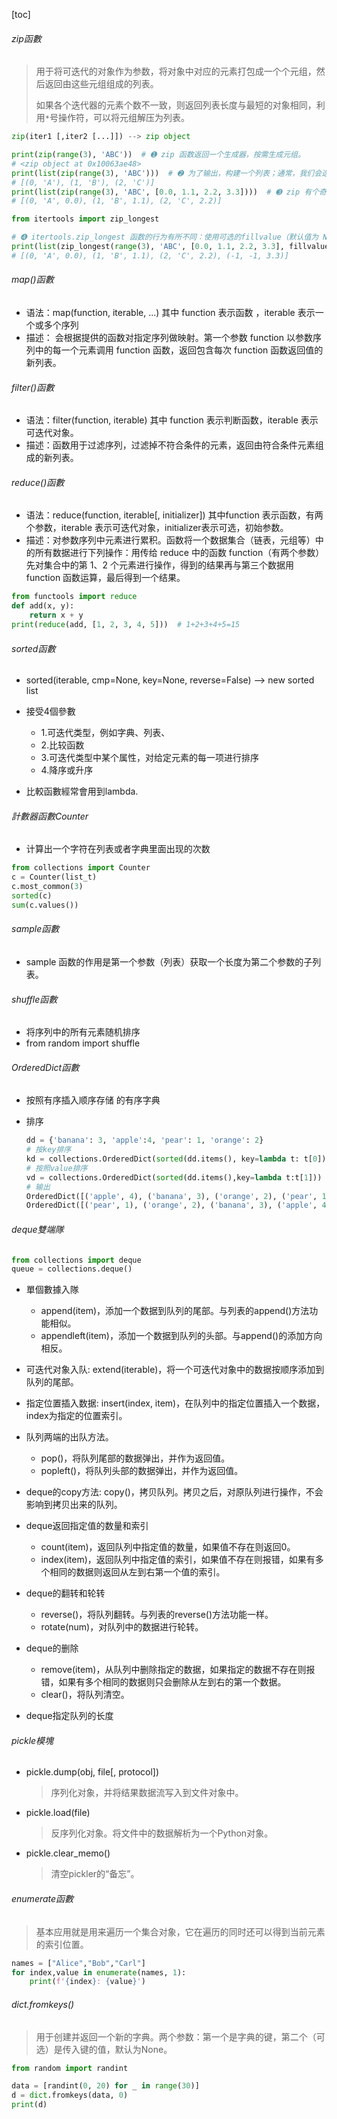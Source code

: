 [toc]
###### zip函數

> 用于将可迭代的对象作为参数，将对象中对应的元素打包成一个个元组，然后返回由这些元组组成的列表。
>
> 如果各个迭代器的元素个数不一致，则返回列表长度与最短的对象相同，利用`*`号操作符，可以将元组解压为列表。

```python
zip(iter1 [,iter2 [...]]) --> zip object

print(zip(range(3), 'ABC'))  # ➊ zip 函数返回一个生成器，按需生成元组。
# <zip object at 0x10063ae48>
print(list(zip(range(3), 'ABC')))  # ➋ 为了输出，构建一个列表；通常，我们会迭代生成器。
# [(0, 'A'), (1, 'B'), (2, 'C')]
print(list(zip(range(3), 'ABC', [0.0, 1.1, 2.2, 3.3])))  # ➌ zip 有个奇怪的特性：当一个可迭代对象耗尽后，它不发出警告就停止。
# [(0, 'A', 0.0), (1, 'B', 1.1), (2, 'C', 2.2)]

from itertools import zip_longest

# ➍ itertools.zip_longest 函数的行为有所不同：使用可选的fillvalue（默认值为 None）填充缺失的值，因此可以继续产出，直到最长的可迭代对象耗尽。
print(list(zip_longest(range(3), 'ABC', [0.0, 1.1, 2.2, 3.3], fillvalue=-1)))
# [(0, 'A', 0.0), (1, 'B', 1.1), (2, 'C', 2.2), (-1, -1, 3.3)]
```

###### map()函數

- 语法：map(function, iterable, ...)  其中 function 表示函数 ，iterable 表示一个或多个序列
- 描述： 会根据提供的函数对指定序列做映射。第一个参数 function 以参数序列中的每一个元素调用 function 函数，返回包含每次 function 函数返回值的新列表。

###### filter()函數

- 语法：filter(function, iterable)   其中 function 表示判断函数，iterable 表示可迭代对象。
- 描述：函数用于过滤序列，过滤掉不符合条件的元素，返回由符合条件元素组成的新列表。

###### reduce()函數

- 语法：reduce(function, iterable[, initializer]) 其中function 表示函数，有两个参数，iterable 表示可迭代对象，initializer表示可选，初始参数。
- 描述：对参数序列中元素进行累积。函数将一个数据集合（链表，元组等）中的所有数据进行下列操作：用传给 reduce 中的函数 function（有两个参数）先对集合中的第 1、2 个元素进行操作，得到的结果再与第三个数据用 function 函数运算，最后得到一个结果。

```python
from functools import reduce
def add(x, y):
    return x + y
print(reduce(add, [1, 2, 3, 4, 5]))  # 1+2+3+4+5=15
```

###### sorted函數

- sorted(iterable, cmp=None, key=None, reverse=False) --> new sorted list
- 接受4個參數
  - 1.可迭代类型，例如字典、列表、
  - 2.比较函数
  - 3.可迭代类型中某个属性，对给定元素的每一项进行排序
  - 4.降序或升序

- 比較函數經常會用到lambda.

###### 計數器函數Counter

- 计算出一个字符在列表或者字典里面出现的次数

```python
from collections import Counter
c = Counter(list_t)
c.most_common(3)
sorted(c)
sum(c.values())
```

###### sample函數

- sample 函数的作用是第一个参数（列表）获取一个长度为第二个参数的子列表。

###### shuffle函數

- 将序列中的所有元素随机排序
- from random import shuffle

###### OrderedDict函數

- 按照有序插入顺序存储 的有序字典

- 排序

  ```python
  dd = {'banana': 3, 'apple':4, 'pear': 1, 'orange': 2}
  # 按key排序
  kd = collections.OrderedDict(sorted(dd.items(), key=lambda t: t[0]))
  # 按照value排序
  vd = collections.OrderedDict(sorted(dd.items(),key=lambda t:t[1]))
  # 输出
  OrderedDict([('apple', 4), ('banana', 3), ('orange', 2), ('pear', 1)])
  OrderedDict([('pear', 1), ('orange', 2), ('banana', 3), ('apple', 4)])
  ```

###### deque雙端隊

```python
from collections import deque
queue = collections.deque()
```

- 單個數據入隊
  - append(item)，添加一个数据到队列的尾部。与列表的append()方法功能相似。
  - appendleft(item)，添加一个数据到队列的头部。与append()的添加方向相反。
-  可迭代对象入队: extend(iterable)，将一个可迭代对象中的数据按顺序添加到队列的尾部。
-  指定位置插入数据: insert(index, item)，在队列中的指定位置插入一个数据，index为指定的位置索引。
- 队列两端的出队方法。
  - pop()，将队列尾部的数据弹出，并作为返回值。
  - popleft()，将队列头部的数据弹出，并作为返回值。

- deque的copy方法: copy()，拷贝队列。拷贝之后，对原队列进行操作，不会影响到拷贝出来的队列。
- deque返回指定值的数量和索引
  - count(item)，返回队列中指定值的数量，如果值不存在则返回0。
  - index(item)，返回队列中指定值的索引，如果值不存在则报错，如果有多个相同的数据则返回从左到右第一个值的索引。
- deque的翻转和轮转
  - reverse()，将队列翻转。与列表的reverse()方法功能一样。
  - rotate(num)，对队列中的数据进行轮转。
- deque的删除
  - remove(item)，从队列中删除指定的数据，如果指定的数据不存在则报错，如果有多个相同的数据则只会删除从左到右的第一个数据。
  - clear()，将队列清空。
- deque指定队列的长度

###### pickle模塊

- pickle.dump(obj, file[, protocol])

  > 序列化对象，并将结果数据流写入到文件对象中。

- pickle.load(file)

  > 反序列化对象。将文件中的数据解析为一个Python对象。

- pickle.clear_memo()

  > 清空pickler的“备忘”。

###### enumerate函數

> 基本应用就是用来遍历一个集合对象，它在遍历的同时还可以得到当前元素的索引位置。

```python
names = ["Alice","Bob","Carl"]
for index,value in enumerate(names, 1):
    print(f'{index}: {value}')
```

###### dict.fromkeys()

> 用于创建并返回一个新的字典。两个参数：第一个是字典的键，第二个（可选）是传入键的值，默认为None。

```python
from random import randint

data = [randint(0, 20) for _ in range(30)]
d = dict.fromkeys(data, 0)
print(d)
```